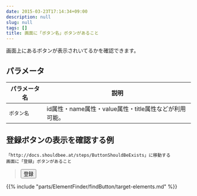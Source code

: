 ```yaml
---
date: 2015-03-23T17:14:34+09:00
description: null
slug: null
tags: []
title: 画面に「ボタン名」ボタンがあること
---
```


画面上にあるボタンが表示されいてるかを確認できます。

## パラメータ

パラメータ名     | 説明
-----------|---------
`ボタン名` | id属性・name属性・value属性・title属性などが利用可能。

## 登録ボタンの表示を確認する例

```
「http://docs.shouldbee.at/steps/ButtonShouldBeExists」に移動する
画面に「登録」ボタンがあること
```

<blockquote>
<button>登録</button>
</blockquote>

{{% include "parts/ElementFinder/findButton/target-elements.md" %}}
